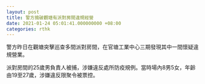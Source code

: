 ```yaml
---
layout: post
title: 警方搗破觀塘有派對房間違規經營
date: 2021-01-24 05:01:41.000000000 +08:00
categories: rthk
---
```


警方昨日在觀塘突擊巡查多間派對房間，在官塘工業中心三期發現其中一間懷疑違規營業。

派對房間的25歲男負責人被捕，涉嫌違反處所防疫規例。當時場內8男5女，年齡由19至27歲，涉嫌違反限聚令被票控。
